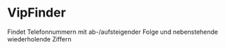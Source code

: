 # VipFinder

Findet Telefonnummern mit ab-/aufsteigender Folge und nebenstehende wiederholende Ziffern 
